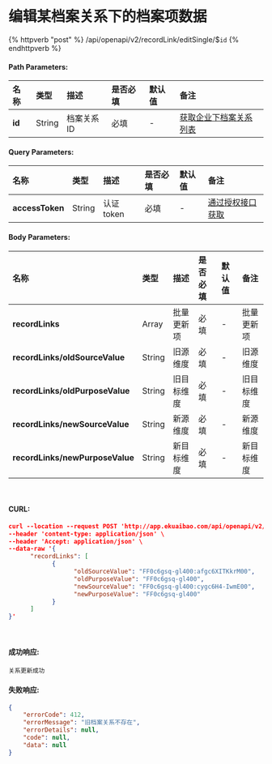 # 编辑某档案关系下的档案项数据

{% httpverb "post" %} /api/openapi/v2/recordLink/editSingle/$`id` {% endhttpverb %}

#### Path Parameters:

| 名称  |类型    |描述   |是否必填   |默认值  | 备注 |
| :--------- | :------ | :---------| :------| :------|:------|
| **id** | String  | 档案关系ID | 必填| - | [获取企业下档案关系列表](/recordLink/get-dimension-relation.html) | 

#### Query Parameters:

| 名称  |类型    |描述   |是否必填   |默认值  | 备注 |
| :--------- | :------ | :---------| :------| :------|:------|
| **accessToken** | String  | 认证token	| 必填  | - | [通过授权接口获取](/getting-started/auth.html) |

#### Body Parameters:

| 名称  |类型    |描述   |是否必填   |默认值  | 备注 |
| :--------- | :------ | :---------| :------| :------|:------|
| **recordLinks**                 | Array   | 批量更新项	| 必填  | - | 批量更新项 |
| **recordLinks/oldSourceValue**  | String  | 旧源维度	| 必填  | - | 旧源维度 |
| **recordLinks/oldPurposeValue** | String  | 旧目标维度	| 必填  | - | 旧目标维度 |
| **recordLinks/newSourceValue**  | String  | 新源维度	| 必填  | - | 新源维度 |
| **recordLinks/newPurposeValue** | String  | 新目标维度  | 必填  | - | 新目标维度 |

<br/>

#### CURL:
```json
curl --location --request POST 'http://app.ekuaibao.com/api/openapi/v2/recordLink/editSingle/$3TIc6HKjTQio00?accessToken=BCoc8Rbufou000' \
--header 'content-type: application/json' \
--header 'Accept: application/json' \
--data-raw '{
      "recordLinks": [
            {
                  "oldSourceValue": "FF0c6gsq-gl400:afgc6XITKkrM00",
                  "oldPurposeValue": "FF0c6gsq-gl400",
                  "newSourceValue": "FF0c6gsq-gl400:cygc6H4-IwmE00",
                  "newPurposeValue": "FF0c6gsq-gl400"
            }
      ]
}'
```

<br/>

#### 成功响应:
```text
关系更新成功
```

#### 失败响应:
```json
{
    "errorCode": 412,
    "errorMessage": "旧档案关系不存在",
    "errorDetails": null,
    "code": null,
    "data": null
}
```



















